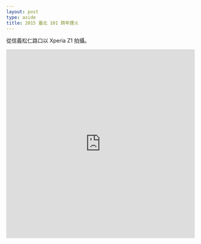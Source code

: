 ```yaml
---
layout: post
type: aside
title: 2015 臺北 101 跨年煙火
---
```

從信義松仁路口以 Xperia Z1 拍攝。

<div style="position:relative;height:0;padding-bottom:100.0%"><iframe src="https://www.youtube.com/embed/C5k7XKQi_eQ?ecver=2" width="480" height="480" frameborder="0" style="position:absolute;width:100%;height:100%;left:0" allowfullscreen></iframe></div>
